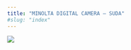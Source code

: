 ```yaml
---
title: "MINOLTA DIGITAL CAMERA – SUDA"
#slug: "index"
---
```


[![](/wp-content/PICT2153-300x225.jpg)](/wp-content/PICT2153.jpg)